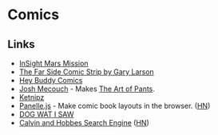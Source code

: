 # Comics

## Links

* [InSight Mars Mission](https://theoatmeal.com/comics/insight)
* [The Far Side Comic Strip by Gary Larson](https://www.thefarside.com/)
* [Hey Buddy Comics](https://heybuddycomics.com/)
* [Josh Mecouch](https://www.instagram.com/pantspants/) - Makes [The Art of Pants](https://theartofpants.com/).
* [Ketnipz](https://www.instagram.com/ketnipz/)
* [Panelle.js](https://andrewfulrich.gitlab.io/panelle/) - Make comic book layouts in the browser. \([HN](https://news.ycombinator.com/item?id=25455659)\)
* [DOG WAT I SAW](https://www.instagram.com/dogwatisaw/)
* [Calvin and Hobbes Search Engine](http://michaelyingling.com/random/calvin_and_hobbes/) \([HN](https://news.ycombinator.com/item?id=26119380)\)

